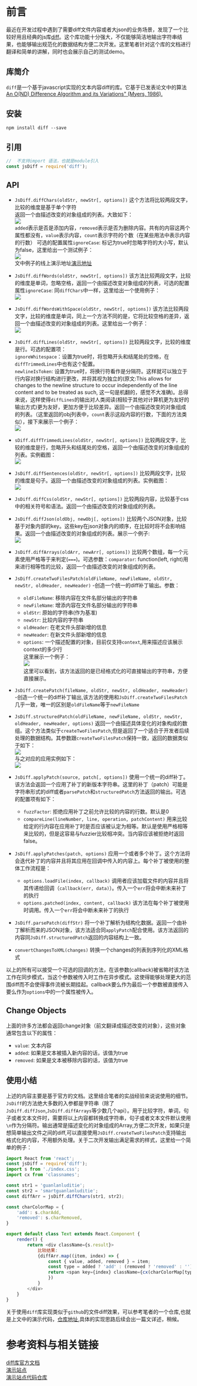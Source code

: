 # 前言
最近在开发过程中遇到了需要diff文件内容或者大json的业务场景，发现了一个比较好用且经典的js库[diff](https://www.npmjs.com/package/diff)。这个库功能十分强大，不仅能够简洁地输出字符串结果，也能够输出规范化的数据结构方便二次开发。这里笔者针对这个库的文档进行翻译和简单的讲解，同时也会展示自己的测试demo。
## 库简介
`diff`是一个基于javascript实现的文本内容diff的库。它基于已发表论文中的算法[An O(ND) Difference Algorithm and its Variations" (Myers, 1986).](http://citeseerx.ist.psu.edu/viewdoc/summary?doi=10.1.1.4.6927)
## 安装
```
npm install diff --save
```

## 引用
```js
//  不支持import 语法，也就是module引入
const jsDiff = require('diff');
```
## API
* `JsDiff.diffChars(oldStr, newStr[, options])` 这个方法将比较两段文字，比较的维度是基于单个字符  
返回一个由描述改变的对象组成的列表。大致如下：  
![](https://user-gold-cdn.xitu.io/2020/7/26/17388c99fc6129ed?w=319&h=313&f=png&s=17360)  
`added`表示是否是添加内容，`removed`表示是否为删除内容。共有的内容这两个属性都没有，`value`表示内容，`count`表示字符的个数（在某些用法中表示内容的行数）
可选的配置属性`ignoreCase`: 标记为true时忽略字符的大小写，默认为false，这里给出一个测试例子：  
![](https://user-gold-cdn.xitu.io/2020/7/26/17388cdfc9cdd02d?w=1121&h=335&f=png&s=24841)  
文中例子的线上演示地址[演示地址](http://tangshisanbaishou.xyz/diff/index.html)

* `JsDiff.diffWords(oldStr, newStr[, options])` 该方法比较两段文字，比较的维度是单词，忽略空格，返回一个由描述改变对象组成的列表，可选的配置属性`ignoreCase`: 同`diffChars`中一样，这里给出一个使用例子：  
![](https://user-gold-cdn.xitu.io/2020/7/26/17388d4274c11e5d?w=1115&h=349&f=png&s=24462)  

* `JsDiff.diffWordsWithSpace(oldStr, newStr[, options])` 该方法比较两段文字，比较的维度是单词，同上一个方法不同的是，它将比较空格的差异，返回一个由描述改变的对象组成的列表。这里给出一个例子：  
![](https://user-gold-cdn.xitu.io/2020/7/26/17388eb9962e0424?w=1112&h=343&f=png&s=238)  

* `JsDiff.diffLines(oldStr, newStr[, options])` 比较两段文字，比较的维度是行。可选的配置项：  
`ignoreWhitespace`：设置为true时，将忽略开头和结尾处的空格，在`diffTrimmedLines`中也有这个配置。  
`newlineIsToken`: 设置为true时，将换行符看作是分隔符。这样就可以独立于行内容对换行结构进行更改，并将其视为独立的(原文:This allows for changes to the newline structure to occur independently of the line content and to be treated as such, 这一句是机翻的，感觉不大准确)。总得来说，这样使得`diffLines`的输出对人类阅读(相较于其他对计算机更为友好的输出方式)更为友好，更加方便于比较差异。返回一个由描述改变的对象组成的列表。（这里返回的obj列表中，`count`表示这段内容的行数，下面的方法类似），接下来展示一个例子：  
![](https://user-gold-cdn.xitu.io/2020/7/26/1738900b7af058c6?w=1113&h=416&f=png&s=26994)  

* `sDiff.diffTrimmedLines(oldStr, newStr[, options])` 比较两段文字，比较的维度是行，忽略开头和结尾处的空格，返回一个由描述改变的对象组成的列表。实例截图：  
![](https://user-gold-cdn.xitu.io/2020/7/26/17389035daaff7b1?w=1111&h=418&f=png&s=31169)  

* `JsDiff.diffSentences(oldStr, newStr[, options])` 比较两段文字，比较的维度是句子。返回一个由描述改变的对象组成的列表。实例截图：  
![](https://user-gold-cdn.xitu.io/2020/7/26/17389073a67959ec?w=1112&h=438&f=png&s=29346)  

* `JsDiff.diffCss(oldStr, newStr[, options])` 比较两段内容，比较基于css中的相关符号和语法。返回一个由描述改变的对象组成的列表。

* `JsDiff.diffJson(oldObj, newObj[, options])` 比较两个JSON对象，比较基于对象内部的key。这些key在json对象内的顺序，在比较时将不会影响结果。返回一个由描述改变的对象组成的列表。展示一个例子:  
![](https://user-gold-cdn.xitu.io/2020/7/26/1738911184274497?w=1132&h=862&f=png&s=51112)  

* `JsDiff.diffArrays(oldArr, newArr[, options])` 比较两个数组，每一个元素使用严格等于来判定(`===`)。可选参数：`comparator`: function(left, right)用来进行相等性的比较，返回一个由描述改变的对象组成的列表。  

* `JsDiff.createTwoFilesPatch(oldFileName, newFileName, oldStr, newStr, oldHeader, newHeader)` -创造一个统一的diff补丁输出。参数：  
    * `oldFileName`: 移除内容在文件名部分输出的字符串  
    * `newFileName`: 增添内容在文件名部分输出的字符串  
    * `oldStr`: 原始的字符串(作为基准) 
    * `newStr`: 比较内容的字符串  
    * `oldHeader`: 在老文件头部新增的信息  
    * `newHeader`: 在新文件头部新增的信息
    * `options`: 一个描述配置的对象，目前仅支持`context`,用来描述应该展示context的多少行  
这里展示一个例子：  
![](https://user-gold-cdn.xitu.io/2020/7/27/1738dff85f2eb629?w=1768&h=520&f=png&s=40346)  
这里可以看到，该方法返回的是已经格式化的可直接输出的字符串，方便直接展示。  

* `JsDiff.createPatch(fileName, oldStr, newStr, oldHeader, newHeader)` -创造一个统一的diff补丁输出,该方法的使用和`JsDiff.createTwoFilesPatch`几乎一致，唯一的区别是`oldFileName`等于`newFileName`  

* `JsDiff.structuredPatch(oldFileName, newFileName, oldStr, newStr, oldHeader, newHeader, options)` 返回一个由描述具体变化的对象构成的数组。这个方法类似于`createTwoFilesPatch`,但是返回了一个适合于开发者后续处理的数据结构。其参数跟`createTwoFilesPatch`保持一致，返回的数据类似于如下：  
![](https://user-gold-cdn.xitu.io/2020/7/27/1738e09c2b18a1e0?w=721&h=403&f=png&s=36583)  
与之对应的应用实例如下：  
![](https://user-gold-cdn.xitu.io/2020/7/27/1738e0a82154e1d3?w=1058&h=455&f=png&s=31154)  

* `JsDiff.applyPatch(source, patch[, options])` 使用一个统一的diff补丁。该方法会返回一个应用了补丁的新版本字符串。这里的补丁（patch）可能是字符串形式的diff或者`parsePatch`和`structuredPatch`方法返回的输出。可选的配置项有如下：  
    * `fuzzFactor`: 拒绝应用补丁之前允许比较的内容的行数。默认是0  
    * `compareLine(lineNumber, line, operation, patchContent)` 用来比较给定的行内容在应用补丁时是否应该被认定为相等。默认是使用严格相等来比较的，但是这容易与fuzzier比较相冲突。当内容应该被拒绝时返回false。

* `JsDiff.applyPatches(patch, options)` 应用一个或者多个补丁。这个方法将会迭代补丁的内容并且将其应用在回调中传入的内容上。每个补丁被使用的整体工作流程是：  
    * `options.loadFile(index, callback)` 调用者应该加载文件的内容并且将其传递给回调（`callback(err, data)`）。传入一个`err`将会中断未来补丁的执行
    * `options.patched(index, content, callback)` 该方法在每个补丁被使用时调用。传入一个`err`将会中断未来补丁的执行

* `JsDiff.parsePatch(diffStr)` 将一个补丁解析为结构化数据。返回一个由补丁解析而来的JSON对象，该方法适合同`applyPatch`配合使用。该方法返回的内容同`JsDiff.structuredPatch`返回的内容结构上一致。

* `convertChangesToXML(changes)` 转换一个changes的列表到序列化的XML格式  

以上的所有可以接受一个可选的回调的方法，在该参数(callback)被省略时该方法工作在同步模式，当这个参数被传入时工作在异步模式。这使得能够处理更大的范围diff而不会使得事件流被长期挂起。callback要么作为最后一个参数被直接传入要么作为`options`中的一个属性被传入。

## Change Objects
上面的许多方法都会返回change对象（前文翻译成描述改变的对象），这些对象通常包含以下的属性：  
* `value`: 文本内容  
* `added`: 如果是文本被插入新内容的话，该值为true  
* `removed`: 如果是文本被移除内容的话，该值为true  

## 使用小结
上述的内容主要是基于官方的文档。这里结合笔者的实战经验来说说使用的细节。`JsDiff`的方法绝大多数的入参都是字符串（除了`JsDiff.diffJson`,`JsDiff.diffArrays`等少数几个api）。用于比较字符，单词，句子或者文本文件时，需要将以上内容都转换成字符串，句子或者文本文件默认使用`\n`作为分隔符。输出通常是描述变化的对象组成的Array,方便二次开发，如果只是想简单输出文件之间的diff,可以直接使用`JsDiff.createTwoFilesPatch`支持输出格式化的内容，不用额外处理。关于二次开发输出满足需求的样式，这里给一个简单的例子：
```js
import React from 'react';
const jsDiff = require('diff');
import s from './index.css';
import cx from 'classnames';

const str1 = 'guanlanluditie';
const str2 = 'smartguanlanluditie';
const diffArr = jsDiff.diffChars(str1, str2);

const charColorMap = {
    'add': s.charAdd,
    'removed': s.charRemoved,
}

export default class Text extends React.Component {
    render() {
        return <div className={s.result}>
            比较结果: 
            {diffArr.map((item, index) => {
                const { value, added, removed } = item;
                const type = added ? 'add' : (removed ? 'removed' : '')
                return <span key={index} className={cx(charColorMap[type], s.charPreWrap)}>{value}</span>
                })
            }
        </div>
    }
}
```
关于使用`diff`库实现类似于`github`的文件diff效果，可以参考笔者的一个仓库,也就是上文中的演示代码，[仓库地址](https://github.com/dianluyuanli-wp/jsDiffWeb),具体的实现思路后续会出一篇文详述，稍候。

# 参考资料与相关链接
[diff库官方文档](https://www.npmjs.com/package/diff)  
[演示站点](http://tangshisanbaishou.xyz/diff/index.html)  
[演示站点代码仓库](https://github.com/dianluyuanli-wp/jsDiffWeb)  
